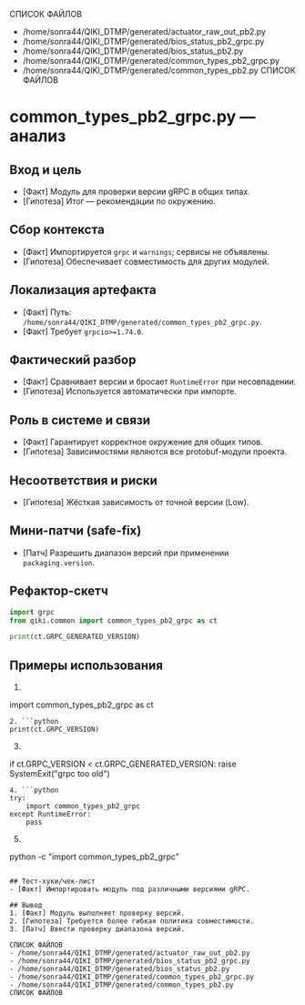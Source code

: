 СПИСОК ФАЙЛОВ
- /home/sonra44/QIKI_DTMP/generated/actuator_raw_out_pb2.py
- /home/sonra44/QIKI_DTMP/generated/bios_status_pb2_grpc.py
- /home/sonra44/QIKI_DTMP/generated/bios_status_pb2.py
- /home/sonra44/QIKI_DTMP/generated/common_types_pb2_grpc.py
- /home/sonra44/QIKI_DTMP/generated/common_types_pb2.py
СПИСОК ФАЙЛОВ

# common_types_pb2_grpc.py — анализ

## Вход и цель
- [Факт] Модуль для проверки версии gRPC в общих типах.
- [Гипотеза] Итог — рекомендации по окружению.

## Сбор контекста
- [Факт] Импортируется `grpc` и `warnings`; сервисы не объявлены.
- [Гипотеза] Обеспечивает совместимость для других модулей.

## Локализация артефакта
- [Факт] Путь: `/home/sonra44/QIKI_DTMP/generated/common_types_pb2_grpc.py`.
- [Факт] Требует `grpcio>=1.74.0`.

## Фактический разбор
- [Факт] Сравнивает версии и бросает `RuntimeError` при несовпадении.
- [Гипотеза] Используется автоматически при импорте.

## Роль в системе и связи
- [Факт] Гарантирует корректное окружение для общих типов.
- [Гипотеза] Зависимостями являются все protobuf-модули проекта.

## Несоответствия и риски
- [Гипотеза] Жёсткая зависимость от точной версии (Low).

## Мини-патчи (safe-fix)
- [Патч] Разрешить диапазон версий при применении `packaging.version`.

## Рефактор-скетч
```python
import grpc
from qiki.common import common_types_pb2_grpc as ct

print(ct.GRPC_GENERATED_VERSION)
```

## Примеры использования
1. ```python
import common_types_pb2_grpc as ct
```
2. ```python
print(ct.GRPC_VERSION)
```
3. ```python
if ct.GRPC_VERSION < ct.GRPC_GENERATED_VERSION:
    raise SystemExit("grpc too old")
```
4. ```python
try:
    import common_types_pb2_grpc
except RuntimeError:
    pass
```
5. ```bash
python -c "import common_types_pb2_grpc"
```

## Тест-хуки/чек-лист
- [Факт] Импортировать модуль под различными версиями gRPC.

## Вывод
1. [Факт] Модуль выполняет проверку версий.
2. [Гипотеза] Требуется более гибкая политика совместимости.
3. [Патч] Ввести проверку диапазона версий.

СПИСОК ФАЙЛОВ
- /home/sonra44/QIKI_DTMP/generated/actuator_raw_out_pb2.py
- /home/sonra44/QIKI_DTMP/generated/bios_status_pb2_grpc.py
- /home/sonra44/QIKI_DTMP/generated/bios_status_pb2.py
- /home/sonra44/QIKI_DTMP/generated/common_types_pb2_grpc.py
- /home/sonra44/QIKI_DTMP/generated/common_types_pb2.py
СПИСОК ФАЙЛОВ

